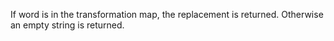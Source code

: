 If word is in the transformation map, the replacement is returned. Otherwise an empty string is returned.